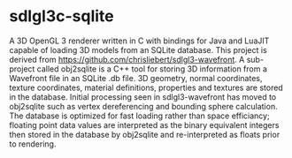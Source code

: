 # sdlgl3c-sqlite
A 3D OpenGL 3 renderer written in C with bindings for Java and LuaJIT capable of loading 3D models from an SQLite database.
This project is derived from https://github.com/chrisliebert/sdlgl3-wavefront. A sub-project called obj2sqlite is a C++ tool for storing 3D information from a Wavefront file in an SQLite .db file. 3D geometry, normal coordinates, texture coordinates, material definitions, properties and textures are stored in the database. Initial processing seen in sdlgl3-wavefront has moved to obj2sqlite such as vertex dereferencing and bounding sphere calculation. The database is optimized for fast loading rather than space efficiancy; floating point data values are interpreted as the binary equivalent integers then stored in the database by obj2sqlite and re-interpreted as floats prior to rendering.
